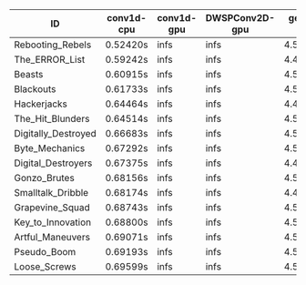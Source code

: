 |ID|conv1d-cpu|conv1d-gpu|DWSPConv2D-gpu|gemm-gpu|avg|
|-|-|-|-|-|-|
|Rebooting_Rebels|0.52420s|infs|infs|4.51193s|infs|
|The_ERROR_List|0.59242s|infs|infs|4.49158s|infs|
|Beasts|0.60915s|infs|infs|4.55953s|infs|
|Blackouts|0.61733s|infs|infs|4.51070s|infs|
|Hackerjacks|0.64464s|infs|infs|4.49566s|infs|
|The_Hit_Blunders|0.64514s|infs|infs|4.50420s|infs|
|Digitally_Destroyed|0.66683s|infs|infs|4.50304s|infs|
|Byte_Mechanics|0.67292s|infs|infs|4.54418s|infs|
|Digital_Destroyers|0.67375s|infs|infs|4.49393s|infs|
|Gonzo_Brutes|0.68156s|infs|infs|4.53528s|infs|
|Smalltalk_Dribble|0.68174s|infs|infs|4.45263s|infs|
|Grapevine_Squad|0.68743s|infs|infs|4.51944s|infs|
|Key_to_Innovation|0.68800s|infs|infs|4.50231s|infs|
|Artful_Maneuvers|0.69071s|infs|infs|4.53705s|infs|
|Pseudo_Boom|0.69193s|infs|infs|4.50407s|infs|
|Loose_Screws|0.69599s|infs|infs|4.53144s|infs|
